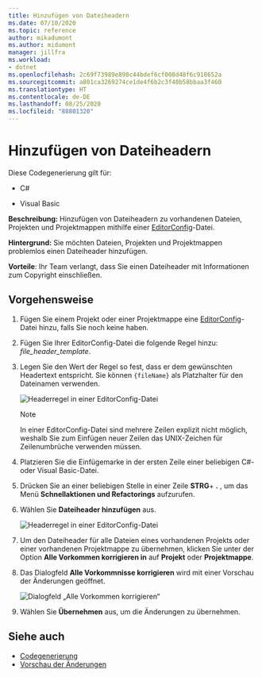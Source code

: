 ```yaml
---
title: Hinzufügen von Dateiheadern
ms.date: 07/10/2020
ms.topic: reference
author: mikadumont
ms.author: midumont
manager: jillfra
ms.workload:
- dotnet
ms.openlocfilehash: 2c69f73989e898c44bdef6cf008d48f6c918652a
ms.sourcegitcommit: a801ca3269274ce1de4f6b2c3f40b58bbaa3f460
ms.translationtype: HT
ms.contentlocale: de-DE
ms.lasthandoff: 08/25/2020
ms.locfileid: "88801320"
---
```

# <a name="add-file-header"></a>Hinzufügen von Dateiheadern

Diese Codegenerierung gilt für:

- C#

- Visual Basic

**Beschreibung:** Hinzufügen von Dateiheadern zu vorhandenen Dateien, Projekten und Projektmappen mithilfe einer [EditorConfig](https://docs.microsoft.com/visualstudio/ide/create-portable-custom-editor-options#add-an-editorconfig-file-to-a-project)-Datei.

**Hintergrund:** Sie möchten Dateien, Projekten und Projektmappen problemlos einen Dateiheader hinzufügen.

**Vorteile**: Ihr Team verlangt, dass Sie einen Dateiheader mit Informationen zum Copyright einschließen. 

## <a name="how-to"></a>Vorgehensweise

1. Fügen Sie einem Projekt oder einer Projektmappe eine [EditorConfig](https://docs.microsoft.com/visualstudio/ide/create-portable-custom-editor-options#add-an-editorconfig-file-to-a-project)-Datei hinzu, falls Sie noch keine haben.

2. Fügen Sie Ihrer EditorConfig-Datei die folgende Regel hinzu: *file_header_template*.

3. Legen Sie den Wert der Regel so fest, dass er dem gewünschten Headertext entspricht. Sie können `{fileName}` als Platzhalter für den Dateinamen verwenden.

    ![Headerregel in einer EditorConfig-Datei](media/add-file-header-rule.png)

    > [!NOTE]
    > In einer EditorConfig-Datei sind mehrere Zeilen explizit nicht möglich, weshalb Sie zum Einfügen neuer Zeilen das UNIX-Zeichen für Zeilenumbrüche verwenden müssen.

4. Platzieren Sie die Einfügemarke in der ersten Zeile einer beliebigen C#- oder Visual Basic-Datei.

5. Drücken Sie an einer beliebigen Stelle in einer Zeile **STRG**+ **.** , um das Menü **Schnellaktionen und Refactorings** aufzurufen.

6. Wählen Sie **Dateiheader hinzufügen** aus. 

    ![Headerregel in einer EditorConfig-Datei](media/add-file-header.png)

7. Um den Dateiheader für alle Dateien eines vorhandenen Projekts oder einer vorhandenen Projektmappe zu übernehmen, klicken Sie unter der Option **Alle Vorkommen korrigieren in** auf **Projekt** oder **Projektmappe**.

8. Das Dialogfeld **Alle Vorkommnisse korrigieren** wird mit einer Vorschau der Änderungen geöffnet.

    ![Dialogfeld „Alle Vorkommen korrigieren“](media/file-header-preview-changes.png)

8. Wählen Sie **Übernehmen** aus, um die Änderungen zu übernehmen.

## <a name="see-also"></a>Siehe auch

- [Codegenerierung](../code-generation-in-visual-studio.md)
- [Vorschau der Änderungen](../../ide/preview-changes.md)
